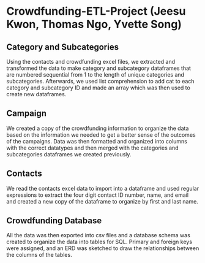 # Crowdfunding-ETL-Project (Jeesu Kwon, Thomas Ngo, Yvette Song)

## Category and Subcategories
Using the contacts and crowdfunding excel files, we extracted and transformed the data to make category and subcategory dataframes that are numbered sequential from 1 to the length of unique categories and subcategories. Afterwards, we used list comprehension to add cat to each category and subcategory ID and made an array which was then used to create new dataframes.

## Campaign
We created a copy of the crowdfunding information to organize the data based on the information we needed to get a better sense of the outcomes of the campaigns. Data was then formatted and organized into columns with the correct datatypes and then merged with the categories and subcategories dataframes we created previously.

## Contacts
We read the contacts excel data to import into a dataframe and used regular expressions to extract the four digit contact ID number, name, and email and created a new copy of the dataframe to organize by first and last name.

## Crowdfunding Database
All the data was then exported into csv files and a database schema was created to organize the data into tables for SQL. Primary and foreign keys were assigned, and an ERD was sketched to draw the relationships between the columns of the tables.
